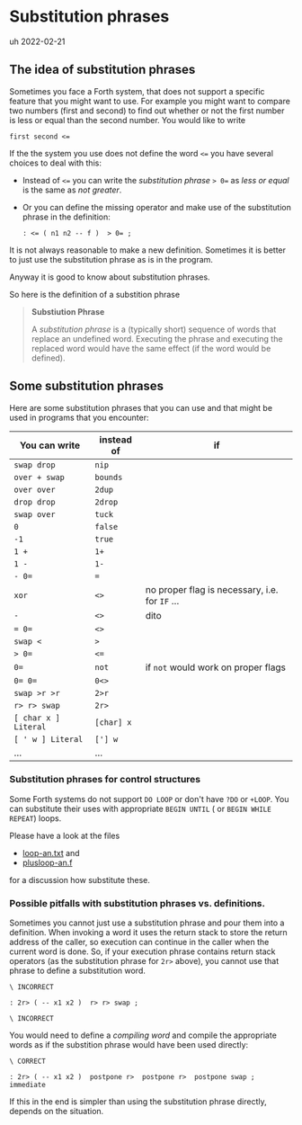 # Substitution phrases

uh 2022-02-21

## The idea of substitution phrases

Sometimes you face a Forth system, that does not support a specific 
feature that you might want to use. For example you might want to compare 
two numbers (first and second) to find out whether or not the first number is less or equal than
the second number. You would like to write

    first second <=  

If the the system you use does not define the word `<=` you have several choices to deal with this:

- Instead of `<=` you can write the *substitution phrase* `> 0=` as *less or equal* is the same as *not greater*.

- Or you can define the missing operator and make use of the substitution phrase in the definition:
  
      : <= ( n1 n2 -- f )  > 0= ;

It is not always reasonable to make a new definition. Sometimes it is better to just use the substitution phrase
as is in the program.

Anyway it is good to know about substitution phrases.


So here is the definition of a substition phrase

> **Substiution Phrase**
>
> A *substitution phrase* is a (typically short) sequence of words that replace an undefined word.
> Executing the phrase and executing the replaced word would have the same effect (if the word would be defined).

## Some substitution phrases

Here are some substitution phrases that you can use and that might be used in programs that you encounter:


| You can write       | instead of       | if                                           |
| ------------------- | ---------------- | -------------------------------------------- |
| `swap drop`         | `nip`            |                                              |
| `over + swap`       | `bounds`         |                                              |
| `over over`         | `2dup`           |                                              |
| `drop drop`         | `2drop`          |                                              |
| `swap over`         | `tuck`           |                                              |          
| `0`                 | `false`          |                                              |          
| `-1`                | `true`           |                                              |
| `1 +`               | `1+`             |                                              |
| `1 -`               | `1-`             |                                              |
| `- 0=`              | `=`              |                                              |          
| `xor`               | `<>`             | no proper flag is necessary, i.e. for `IF` … |
| `-`                 | `<>`             | dito                                         |
| `= 0=`              | `<>`             |                                              |          
| `swap <`            | `>`              |                                              |          
| `> 0=`              | `<=`             |                                              |
| `0=`                | `not`            | if `not` would work on proper flags          |          
| `0= 0=`             | `0<>`            |                                              |          
| `swap >r >r`        | `2>r`            |                                              |
| `r> r> swap`        | `2r>`            |                                              |          
| `[ char x ] Literal`| `[char] x`       |                                              |          
| `[ ' w ] Literal`   | `['] w`          |                                              |          
| …                   | …                |                                              |


### Substitution phrases for control structures

Some Forth systems do not support `DO LOOP` or don't have `?DO` or `+LOOP`. 
You can substitute their uses with appropriate `BEGIN UNTIL` ( or `BEGIN WHILE REPEAT`) loops.  

Please have a look at the files

- [loop-an.txt](loop-an.txt) and
- [plusloop-an.f](plusloop-an.f)

for a discussion how substitute these.



### Possible pitfalls with substitution phrases vs. definitions.

Sometimes you cannot just use a substitution phrase and pour them into a definition.
When invoking a word it uses the return stack to store the return address of the caller, so 
execution can continue in the caller when the current word is done.
So, if your execution phrase contains return stack operators (as the substitution phrase for `2r>` above),
you cannot use that phrase to define a substitution word.

    \ INCORRECT

    : 2r> ( -- x1 x2 )  r> r> swap ;

    \ INCORRECT

You would need to define a *compiling word* and compile the appropriate words as if the substition phrase 
would have been used directly:

    \ CORRECT

    : 2r> ( -- x1 x2 )  postpone r>  postpone r>  postpone swap ; immediate

If this in the end is simpler than using the substitution phrase directly, depends on the situation.

